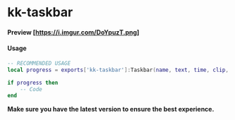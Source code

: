 # kk-taskbar

#### Preview [https://i.imgur.com/DoYpuzT.png]

#### Usage

```lua
-- RECOMMENDED USAGE
local progress = exports['kk-taskbar']:Taskbar(name, text, time, clip, dict, freeze)

if progress then
    -- Code
end

```

**Make sure you have the latest version to ensure the best experience.**
